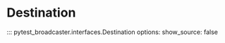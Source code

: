 # Destination

::: pytest_broadcaster.interfaces.Destination
    options:
      show_source: false


<style>
  .md-content__button {
    display: none;
  }
</style>
